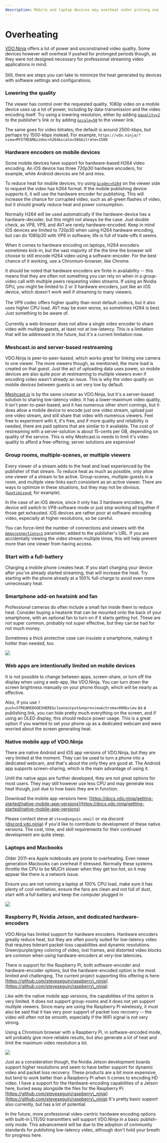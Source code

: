 ```yaml
---
description: Mobile and laptop devices may overheat under prolong use
---
```


# Overheating

[VDO.Ninja](https://vdo.ninja/) offers a lot of power and unconstrained video quality. Some devices however will overheat if pushed for prolonged periods though, as they were not designed necessary for professional streaming video applications in mind.\
\
Still, there are steps you can take to minimize the heat generated by devices with software settings and configurations.

### Lowering the quality&#x20;

The viewer has control over the requested quality. 1080p video on a mobile device uses up a lot of power, including by data-transmission and the video encoding itself. Try using a lowering resolution, either by adding [`&quality=2`](../source-settings/quality.md) to the publisher's link or by adding [`&scale=50`](../advanced-settings/view-parameters/scale.md) to the viewer link.

The same goes for video bitrates; the default is around 2500-kbps, but perhaps try 1500-kbps instead. For example, `https://vdo.ninja/?view=MYSTREAM&codec=h264&scale=50&bitrate=1500`

### Hardware encoders on mobile devices

Some mobile devices have support for hardware-based H264 video encoding. An iOS device has three 720p30 hardware encoders, for example, while Android devices are hit and miss.

To reduce heat for mobile devices, try using [`&codec=h264`](../advanced-settings/view-parameters/codec.md) on the viewer side to request the video has h264 format. If the mobile publishing device supports it, it will use the hardware encoder for publishing. This will increase the chance for corrupted video, such as all-green flashes of video, but it should greatly reduce heat and power consumption.

Normally H264 will be used automatically if the hardware-device has a hardware-decoder, but this might not always be the case. Just double check, as VP8, VP9, and AV1 are rarely hardware-encoded. Keep in mind iOS devices are limited to 720p30 when using H264 hardware encoding, but can do 1080p30 with VP8 in software; life is full of trade-offs it seems.

When it comes to hardware encoding on laptops, H264 encoders sometimes kick-in, but the vast majority of the the time the browser will choose to still encode H264 video using a software-encoder. For the best chance of it working, use a Chromium-browser, like Chrome.

It should be noted that hardware encoders are finite in availability -- this means that they are often not something you can rely on when in a group-video call with multiple peers requesting video streams. If using an Nvidia GPU, you might be limited to 2 or 3 hardware encoders, just like an iOS device, which doesn't work well if streaming to many viewers. \
\
The VP9 codec offers higher quality than most default codecs, but it also uses higher CPU load. AV1 may be even worse, so sometimes H264 is best. Just something to be aware of.\
\
Currently a web-browser does not allow a single video encoder to share video with multiple guests, at least not at low-latency. This is a limitation that will be addressed in the future, but it's a current limitation now.

### Meshcast.io and server-based restreaming

VDO.Ninja is peer-to-peer-based, which works great for linking one camera to one viewer. The more viewers though, as mentioned, the more load is created on that guest. Just the act of uploading data uses power, so mobile devices are also quite poor at restreaming to multiple viewers even if encoding video wasn't already an issue. This is why the video quality on mobile devices between guests is set very low by default.

[Meshcast.io](https://meshcast.io/) is by the same creator as VDO.Ninja, but it's a server-based solution to sharing low-latency video. It has a lower-maximum video quality, it isn't peer-to-peer-based, and it has numerous other short comings, but it does allow a mobile device to encode just one video stream, upload just one video stream, and still share that video with numerous viewers. Feel free to experiment with it, it's free, and if more quality and reliability is needed, there are paid options that are similar to it available. The cost of restreaming with a server-solution is about 15-cents per GB, depending on quality of the service. This is why Meshcast.io needs to limit it's video quality to afford a free-offering; server solutions are expensive!

### Group rooms, multiple-scenes, or multiple viewers

Every viewer of a stream adds to the heat and load experienced by the publisher of that stream. To reduce heat as much as possible, only allow one viewer of a stream to be active. Group-scenes, multiple-guests in a room, and multiple view-links each consistent as an active viewer. There are ways to optimize in these situations, but they may not be obvious. ([`&optimize=0`](../advanced-settings/view-parameters/optimize.md), for example).

In the case of an iOS device, since it only has 3 hardware encoders, the device will switch to VP8-software mode or just stop working all together if those get exhausted. iOS devices are rather poor at software-encoding video, especially at higher resolutions, so be careful.

You can force-limit the number of connections and viewers with the [`&maxconnections=1`](../source-settings/and-maxconnections.md) parameter, added to the publisher's URL. If you are accidentally viewing the video stream multiple times, this will help prevent more than one viewer from having access.

### Start with a full-battery

Charging a mobile phone creates heat. If you start charging your device after you've already started streaming, that will increase the heat. Try starting with the phone already at a 100% full-charge to avoid even more unnecessary heat.

### Smartphone add-on heatsink and fan

Professional cameras do often include a small fan inside them to reduce heat. Consider buying a heatsink that can be mounted onto the back of your smartphone, with an optional fan to turn on if it starts getting hot. These are not super common, probably not super effective, but they can be had for not much money.

Sometimes a thick protective case can insulate a smartphone, making it hotter than needed, too.&#x20;

![](<../.gitbook/assets/image (4).png>)

### Web apps are intentionally limited on mobile devices

It is not possible to change between apps, screen-share, or turn off the display when using a web-app, like VDO.Ninja. You can turn down the screen brightness manually on your phone though, which will be nearly as effective.

Also, If you use `?push=STREAMIDGOESHERE&cleanoutput&nopreview&chroma=000&view` as a publishing link, you can hide pretty much everything on the screen, and if using an OLED display, this should reduce power usage. This is a great option if you wanted to set your phone up as a dedicated webcam and were worried about the screen generating heat.

### Native mobile app of VDO.Ninja

There are native Android and iOS app versions of VDO.Ninja, but they are very limited at the moment. They can be used to turn a phone into a dedicated webcam, and that's about the only they are good at. The Android app supports screen-sharing, which is the main advantage of using it.

Until the native apps are further developed, they are not great options for most users. They may still however use less CPU and may generate less heat though, just due to how basic they are in function.

Download the mobile app versions here: [https://docs.vdo.ninja/getting-started/native-mobile-app-versions](https://docs.vdo.ninja/getting-started/native-mobile-app-versions)

Please contact steve at `steve@seguin.email` or via discord ([discord.vdo.ninja](https://discord.vdo.ninja)) if you'd like to contribute to development of these native versions. The cost, time, and skill requirements for their continued development are quite steep.

### Laptops and Macbooks

Older 2011-era Apple notebooks are prone to overheating. Even newer generation Macbooks can overheat if stressed. Normally these systems throttle the CPU to be MUCH slower when they get too hot, so it may appear like there is a network issue.&#x20;

Ensure you are not running a laptop at 100% CPU load, make sure it has plenty of cool ventilation, ensure the fans are clean and not full of dust, start with a full battery and keep the computer plugged in

![](<../.gitbook/assets/image (5).png>)

### Raspberry Pi, Nvidia Jetson, and dedicated hardware-encoders

VDO.Ninja has limited support for hardware encoders. Hardware encoders greatly reduce heat, but they are often poorly suited for low-latency video that requires tolerant packet-loss capabilities and dynamic resolutions. Green/purple/grey coloring of video, lost frames, and distorted video blocks are common when using hardware-encoders at very-low latencies.&#x20;

There is support for the Raspberry Pi, both software-encoder and hardware-encoder options, but the hardware-encoded option is the most limited and challenging. The current project supporting this offering is here: [https://github.com/steveseguin/raspberry\_ninja](https://github.com/steveseguin/raspberry\_ninja)

Like with the native mobile app versions, the capabilities of this option is very limited. It does not support group-rooms and it does not yet support multiple viewers. Since many are using the Raspberry Pi wirelessly, it must also be said that it has very poor support of packet loss recovery -- the video will often not be smooth, especially if the WiFi signal is not very strong.&#x20;

Using a Chromium browser with a Raspberry Pi, in software-encoded mode, will probably give more reliable results, but also generate a lot of heat and limit the maximum video resolution a lot.

![](<../.gitbook/assets/image (6) (1).png>)

Just as a consideration though, the Nvidia Jetson development boards support higher resolutions and seem to have better support for dynamic video and packet loss recovery. These products are a bit more expensive, but tend to work better than a Raspberry Pi when it comes to encoding HD video. I have a support for the Hardware-encoding capabilities of a Jetson here, buried away alongside the files for the Raspberry Pi: [https://github.com/steveseguin/raspberry\_ninja](https://github.com/steveseguin/raspberry\_ninja) It's pretty basic support also currently, but has a lot of potential.

In the future, more professional video-centric hardware encoding options with built-in LTE/5G transmitters will support VDO.Ninja in a basic publish-only mode. This advancement will be due to the adoption of community standards for publishing low-latency video, although don't hold your breath for progress here.

